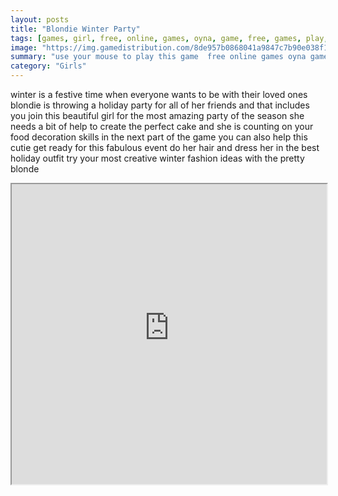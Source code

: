 ```yaml
---
layout: posts
title: "Blondie Winter Party"
tags: [games, girl, free, online, games, oyna, game, free, games, play, play, games]
image: "https://img.gamedistribution.com/8de957b0868041a9847c7b90e038f19b.jpg"
summary: "use your mouse to play this game  free online games oyna game free games play play games"
category: "Girls"
---
```


winter is a festive time when everyone wants to be with their loved ones blondie is throwing a holiday party for all of her friends and that includes you join this beautiful girl for the most amazing party of the season she needs a bit of help to create the perfect cake and she is counting on your food decoration skills in the next part of the game you can also help this cutie get ready for this fabulous event do her hair and dress her in the best holiday outfit try your most creative winter fashion ideas with the pretty blonde

<iframe width="100%" height="480px;" src="https://html5.gamedistribution.com/8de957b0868041a9847c7b90e038f19b/"></iframe>